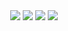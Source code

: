 <div align="center">
  <img src="https://img.shields.io/badge/Go-01010b?style=flat&logo=Go&logoColor=white"/>
  <img src="https://img.shields.io/badge/Typescript-01010b?style=flat&logo=Typescript&logoColor=white"/>  
  <img src="https://img.shields.io/badge/React-01010b?style=flat&logo=React&logoColor=white"/>  
  <img src="https://img.shields.io/badge/Postgresql-01010b?style=flat&logo=Postgresql&logoColor=white"/>
</div>
